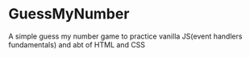 # GuessMyNumber
A simple guess my number game to practice vanilla JS(event handlers fundamentals) and abt of HTML and CSS
